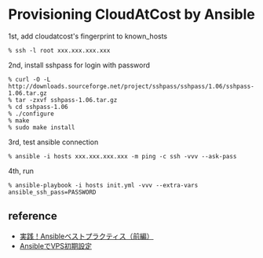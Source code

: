 # Provisioning CloudAtCost by Ansible

1st, add cloudatcost's fingerprint to known_hosts

    % ssh -l root xxx.xxx.xxx.xxx 

2nd, install sshpass for login with password

    % curl -O -L http://downloads.sourceforge.net/project/sshpass/sshpass/1.06/sshpass-1.06.tar.gz
    % tar -zxvf sshpass-1.06.tar.gz
    % cd sshpass-1.06
    % ./configure
    % make 
    % sudo make install

3rd, test ansible connection

    % ansible -i hosts xxx.xxx.xxx.xxx -m ping -c ssh -vvv --ask-pass

4th, run

    % ansible-playbook -i hosts init.yml -vvv --extra-vars ansible_ssh_pass=PASSWORD


## reference

- [実践！Ansibleベストプラクティス（前編）](http://knowledge.sakura.ad.jp/tech/3084/)
- [AnsibleでVPS初期設定](http://blog.ieknir.com/blog/beginning-conoha-vps-with-ansible/)
